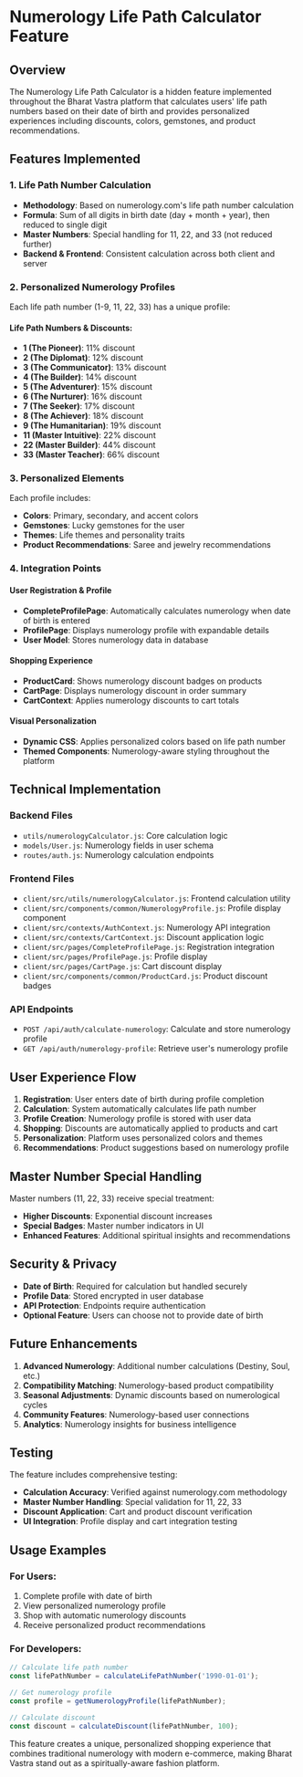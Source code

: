 # Numerology Life Path Calculator Feature

## Overview

The Numerology Life Path Calculator is a hidden feature implemented throughout the Bharat Vastra platform that calculates users' life path numbers based on their date of birth and provides personalized experiences including discounts, colors, gemstones, and product recommendations.

## Features Implemented

### 1. Life Path Number Calculation
- **Methodology**: Based on numerology.com's life path number calculation
- **Formula**: Sum of all digits in birth date (day + month + year), then reduced to single digit
- **Master Numbers**: Special handling for 11, 22, and 33 (not reduced further)
- **Backend & Frontend**: Consistent calculation across both client and server

### 2. Personalized Numerology Profiles
Each life path number (1-9, 11, 22, 33) has a unique profile:

#### Life Path Numbers & Discounts:
- **1 (The Pioneer)**: 11% discount
- **2 (The Diplomat)**: 12% discount  
- **3 (The Communicator)**: 13% discount
- **4 (The Builder)**: 14% discount
- **5 (The Adventurer)**: 15% discount
- **6 (The Nurturer)**: 16% discount
- **7 (The Seeker)**: 17% discount
- **8 (The Achiever)**: 18% discount
- **9 (The Humanitarian)**: 19% discount
- **11 (Master Intuitive)**: 22% discount
- **22 (Master Builder)**: 44% discount
- **33 (Master Teacher)**: 66% discount

### 3. Personalized Elements
Each profile includes:
- **Colors**: Primary, secondary, and accent colors
- **Gemstones**: Lucky gemstones for the user
- **Themes**: Life themes and personality traits
- **Product Recommendations**: Saree and jewelry recommendations

### 4. Integration Points

#### User Registration & Profile
- **CompleteProfilePage**: Automatically calculates numerology when date of birth is entered
- **ProfilePage**: Displays numerology profile with expandable details
- **User Model**: Stores numerology data in database

#### Shopping Experience
- **ProductCard**: Shows numerology discount badges on products
- **CartPage**: Displays numerology discount in order summary
- **CartContext**: Applies numerology discounts to cart totals

#### Visual Personalization
- **Dynamic CSS**: Applies personalized colors based on life path number
- **Themed Components**: Numerology-aware styling throughout the platform

## Technical Implementation

### Backend Files
- `utils/numerologyCalculator.js`: Core calculation logic
- `models/User.js`: Numerology fields in user schema
- `routes/auth.js`: Numerology calculation endpoints

### Frontend Files
- `client/src/utils/numerologyCalculator.js`: Frontend calculation utility
- `client/src/components/common/NumerologyProfile.js`: Profile display component
- `client/src/contexts/AuthContext.js`: Numerology API integration
- `client/src/contexts/CartContext.js`: Discount application logic
- `client/src/pages/CompleteProfilePage.js`: Registration integration
- `client/src/pages/ProfilePage.js`: Profile display
- `client/src/pages/CartPage.js`: Cart discount display
- `client/src/components/common/ProductCard.js`: Product discount badges

### API Endpoints
- `POST /api/auth/calculate-numerology`: Calculate and store numerology profile
- `GET /api/auth/numerology-profile`: Retrieve user's numerology profile

## User Experience Flow

1. **Registration**: User enters date of birth during profile completion
2. **Calculation**: System automatically calculates life path number
3. **Profile Creation**: Numerology profile is stored with user data
4. **Shopping**: Discounts are automatically applied to products and cart
5. **Personalization**: Platform uses personalized colors and themes
6. **Recommendations**: Product suggestions based on numerology profile

## Master Number Special Handling

Master numbers (11, 22, 33) receive special treatment:
- **Higher Discounts**: Exponential discount increases
- **Special Badges**: Master number indicators in UI
- **Enhanced Features**: Additional spiritual insights and recommendations

## Security & Privacy

- **Date of Birth**: Required for calculation but handled securely
- **Profile Data**: Stored encrypted in user database
- **API Protection**: Endpoints require authentication
- **Optional Feature**: Users can choose not to provide date of birth

## Future Enhancements

1. **Advanced Numerology**: Additional number calculations (Destiny, Soul, etc.)
2. **Compatibility Matching**: Numerology-based product compatibility
3. **Seasonal Adjustments**: Dynamic discounts based on numerological cycles
4. **Community Features**: Numerology-based user connections
5. **Analytics**: Numerology insights for business intelligence

## Testing

The feature includes comprehensive testing:
- **Calculation Accuracy**: Verified against numerology.com methodology
- **Master Number Handling**: Special validation for 11, 22, 33
- **Discount Application**: Cart and product discount verification
- **UI Integration**: Profile display and cart integration testing

## Usage Examples

### For Users:
1. Complete profile with date of birth
2. View personalized numerology profile
3. Shop with automatic numerology discounts
4. Receive personalized product recommendations

### For Developers:
```javascript
// Calculate life path number
const lifePathNumber = calculateLifePathNumber('1990-01-01');

// Get numerology profile
const profile = getNumerologyProfile(lifePathNumber);

// Calculate discount
const discount = calculateDiscount(lifePathNumber, 100);
```

This feature creates a unique, personalized shopping experience that combines traditional numerology with modern e-commerce, making Bharat Vastra stand out as a spiritually-aware fashion platform.
